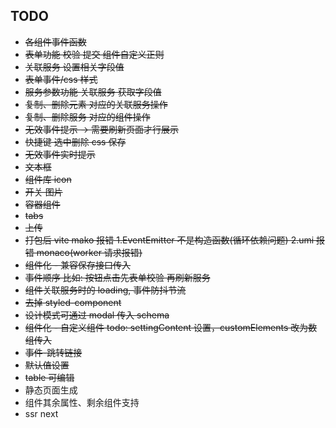 ## TODO

- <s>各组件事件函数</s>
- <s>表单功能 校验 提交 组件自定义正则</s>
- <s>关联服务 设置相关字段值</s>
- <s>表单事件/css 样式</s>
- <s>服务参数功能 关联服务 获取字段值</s>
- <s>复制、删除元素 对应的关联服务操作</s>
- <s>复制、删除服务 对应的组件操作</s>
- <s>无效事件提示 -> 需要刷新页面才行展示</s>
- <s>快捷键 选中删除 css 保存</s>
- <s>无效事件实时提示</s>
- <s>文本框</s>
- <s>组件库 icon</s>
- <s>开关 图片</s>
- <s>容器组件</s>
- <s>tabs</s>
- <s>上传</s>
- <s>打包后 vite mako 报错 1.EventEmitter 不是构造函数(循环依赖问题) 2.umi 报错 monaco(worker 请求报错)</s>
- <s>组件化 - 兼容保存接口传入</s>
- <s>事件顺序 比如: 按钮点击先表单校验 再刷新服务</s>
- <s>组件关联服务时的 loading, 事件防抖节流</s>
- <s>去掉 styled-component</s>
- <s>设计模式可通过 modal 传入 schema</s>
- <s>组件化 - 自定义组件 todo: settingContent 设置，customElements 改为数组传入</s>
- <s>事件-跳转链接</s>
- <s>默认值设置</s>
- <s>table 可编辑</s>
- 静态页面生成
- 组件其余属性、剩余组件支持
- ssr next
